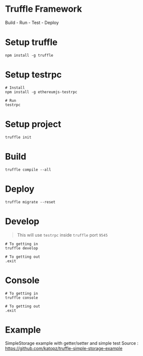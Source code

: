 # Truffle Framework
Build - Run - Test - Deploy

# Setup truffle
```shell
npm install -g truffle
```

# Setup testrpc
```shell
# Install
npm install -g ethereumjs-testrpc

# Run
testrpc
```

# Setup project
```shell
truffle init
```

# Build
```shell
truffle compile --all
```

# Deploy
```shell
truffle migrate --reset
```

# Develop
> This will use `testrpc` inside `truffle` port `9545`
```shell
# To getting in
truffle develop

# To getting out
.exit
```

# Console
```shell
# To getting in
truffle console

# To getting out
.exit
```

# Example
SimpleStorage example with getter/setter and simple test
Source : https://github.com/katopz/truffle-simple-storage-example
